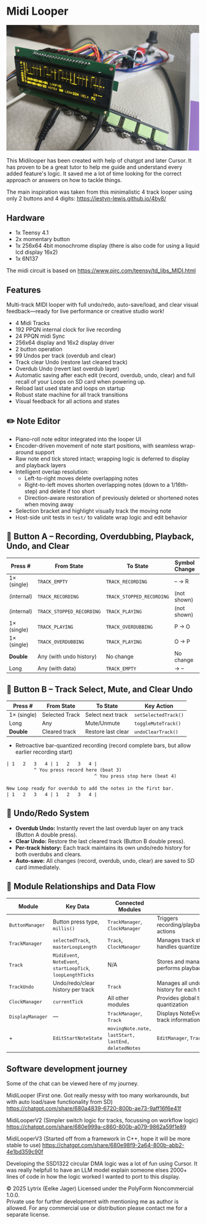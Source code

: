 # Midi Looper #


![midilooper.jpg](Images/midilooper.jpg)


This Midilooper has been created with help of chatgpt and later Cursor. It has proven to be a great tutor to help me guide and understand every added feature's logic. It saved me a lot of time looking for the correct approach or answers on how to tackle things.

The main inspiration was taken from this minimalistic 4 track looper using only 2 buttons and 4 digits:
https://iestyn-lewis.github.io/4by8/

## Hardware ##
- 1x Teensy 4.1
- 2x momentary button
- 1x 256x64 4bit monochrome display (there is also code for using a liquid lcd display 16x2)
- 1x 6N137

The midi circuit is based on https://www.pjrc.com/teensy/td_libs_MIDI.html

## Features ##
Multi-track MIDI looper with full undo/redo, auto-save/load, and clear visual feedback—ready for live performance or creative studio work!

- 4 Midi Tracks
- 192 PPQN internal clock for live recording
- 24 PPQN midi Sync
- 256x64 display and 16x2 display driver
- 2 button operation   
- 99 Undos per track (overdub and clear)
- Track clear Undo (restore last cleared track)
- Overdub Undo (revert last overdub layer)
- Automatic saving after each edit (record, overdub, undo, clear) and full recall of your Loops on SD card when powering up.
- Reload last used state and loops on startup
- Robust state machine for all track transitions
- Visual feedback for all actions and states

## ✏️ Note Editor ##
- Piano-roll note editor integrated into the looper UI
- Encoder-driven movement of note start positions, with seamless wrap-around support
- Raw note end tick stored intact; wrapping logic is deferred to display and playback layers
- Intelligent overlap resolution:
  - Left-to-right moves delete overlapping notes
  - Right-to-left moves shorten overlapping notes (down to a 1/16th-step) and delete if too short
  - Direction-aware restoration of previously deleted or shortened notes when moving away
- Selection bracket and highlight visually track the moving note
- Host-side unit tests in `test/` to validate wrap logic and edit behavior

## 🔴 Button A – Recording, Overdubbing, Playback, Undo, and Clear ##

| Press #     | From State               | To State                 | Symbol Change | Key Action           |
| ----------- | ------------------------ | ------------------------ | ------------- | -------------------- |
| 1× (single) | `TRACK_EMPTY`            | `TRACK_RECORDING`        | – → R         | `startRecording()`   |
| (internal)  | `TRACK_RECORDING`        | `TRACK_STOPPED_RECORDING`| (not shown)   | `stopRecording()`    |
| (internal)  | `TRACK_STOPPED_RECORDING`| `TRACK_PLAYING`          | (not shown)   | `startPlaying()`     |
| 1× (single) | `TRACK_PLAYING`          | `TRACK_OVERDUBBING`      | P → O         | `startOverdubbing()` |
| 1× (single) | `TRACK_OVERDUBBING`      | `TRACK_PLAYING`          | O → P         | `stopOverdubbing()`  |
| **Double**  | Any (with undo history)  | No change                | No change     | `undoOverdub()`      |
| Long        | Any (with data)          | `TRACK_EMPTY`            | → –           | `clearTrack()`       |


## 🔵 Button B – Track Select, Mute, and Clear Undo ##

|  Press #    | From State         | To State           | Key Action                 |
| ----------- | ------------------ | ------------------ | -------------------------- |
| 1× (single) | Selected Track     | Select next track  | `setSelectedTrack()`       |
| Long        | Any                | Mute/Unmute        | `toggleMuteTrack()`        |
| **Double**  | Cleared track      | Restore last clear | `undoClearTrack()`         |


- Retroactive bar-quantized recording (record complete bars, but allow earlier recording start)
```
| 1   2   3   4 | 1   2   3   4 |  
          ^ You press record here (beat 3)
                		    	^ You press stop here (beat 4)  

New Loop ready for overdub to add the notes in the first bar.
| 1   2   3   4 | 1   2   3   4 |   
```


## 🔄 Undo/Redo System ##
- **Overdub Undo:** Instantly revert the last overdub layer on any track (Button A double press).
- **Clear Undo:** Restore the last cleared track (Button B double press).
- **Per-track history:** Each track maintains its own undo/redo history for both overdubs and clears.
- **Auto-save:** All changes (record, overdub, undo, clear) are saved to SD card immediately.

## 🔧 Module Relationships and Data Flow ##

| Module         | Key Data                            | Connected Modules             | Purpose                                                                 |
|----------------|--------------------------------------|-------------------------------|-------------------------------------------------------------------------|
| `ButtonManager`| Button press type, `millis()`       | `TrackManager`, `ClockManager`| Triggers recording/playback/overdub/mute/clear/undo actions             |
| `TrackManager` | `selectedTrack`, `masterLoopLength` | `Track`, `ClockManager`       | Manages track states and coordination, handles quantized events         |
| `Track`        | `MidiEvent`, `NoteEvent`, `startLoopTick`, `loopLengthTicks` | N/A                        | Stores and manages MIDI/Note data, performs playback and recording      |
| `TrackUndo`    | Undo/redo/clear history per track    | `Track`                       | Manages all undo/redo/clear operations and history for each track       |
| `ClockManager` | `currentTick`                       | All other modules             | Provides global timing for sync and quantization                        |
| `DisplayManager`| —                                   | `TrackManager`, `Track`       | Displays NoteEvents, loop status, and other track information           |
+| `EditStartNoteState`| `movingNote.note, lastStart, lastEnd, deletedNotes`| `EditManager`, `Track` | Manages encoder-driven note start edits, wrap-around logic, overlap deletion/shortening/restoration |



## Software development journey ##
Some of the chat can be viewed here of my journey. 
 
MidiLooper (First one. Got really messy with too many workarounds, but with auto load/save functionality from SD)
https://chatgpt.com/share/680a4839-6720-800b-ae73-9aff16f6e41f

MidiLooperV2 (Simpler switch logic for tracks, focussing on workflow logic)
https://chatgpt.com/share/680e999a-c860-800b-a079-9862a59f1e89

MidiLooperV3 (Started off from a framework in C++, hope it will be more stable to use)
https://chatgpt.com/share/680e98f9-2a64-800b-abb2-4e1bd359c90f

Developing the SSD1322 circular DMA logic was a lot of fun using Cursor. It was really helpfull to have an LLM model explain someone elses 2000+ lines of code in how the logic worked I wanted to port to this display. 

© 2025 Lytrix (Eelke Jager)
Licensed under the PolyForm Noncommercial 1.0.0.  
Private use for further development with mentioning me as author is allowed. 
For any commercial use or distribution please contact me for a separate license.  
